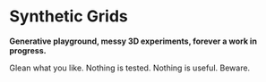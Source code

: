# Synthetic Grids
**Generative playground, messy 3D experiments, forever a work in progress.**

Glean what you like. Nothing is tested. Nothing is useful. Beware.